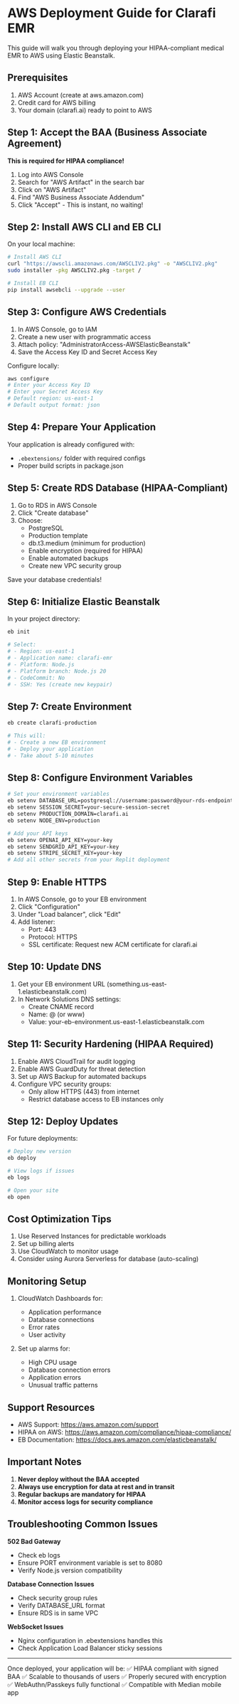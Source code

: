 # AWS Deployment Guide for Clarafi EMR

This guide will walk you through deploying your HIPAA-compliant medical EMR to AWS using Elastic Beanstalk.

## Prerequisites

1. AWS Account (create at aws.amazon.com)
2. Credit card for AWS billing
3. Your domain (clarafi.ai) ready to point to AWS

## Step 1: Accept the BAA (Business Associate Agreement)

**This is required for HIPAA compliance!**

1. Log into AWS Console
2. Search for "AWS Artifact" in the search bar
3. Click on "AWS Artifact"
4. Find "AWS Business Associate Addendum"
5. Click "Accept" - This is instant, no waiting!

## Step 2: Install AWS CLI and EB CLI

On your local machine:

```bash
# Install AWS CLI
curl "https://awscli.amazonaws.com/AWSCLIV2.pkg" -o "AWSCLIV2.pkg"
sudo installer -pkg AWSCLIV2.pkg -target /

# Install EB CLI
pip install awsebcli --upgrade --user
```

## Step 3: Configure AWS Credentials

1. In AWS Console, go to IAM
2. Create a new user with programmatic access
3. Attach policy: "AdministratorAccess-AWSElasticBeanstalk"
4. Save the Access Key ID and Secret Access Key

Configure locally:
```bash
aws configure
# Enter your Access Key ID
# Enter your Secret Access Key
# Default region: us-east-1
# Default output format: json
```

## Step 4: Prepare Your Application

Your application is already configured with:
- `.ebextensions/` folder with required configs
- Proper build scripts in package.json

## Step 5: Create RDS Database (HIPAA-Compliant)

1. Go to RDS in AWS Console
2. Click "Create database"
3. Choose:
   - PostgreSQL
   - Production template
   - db.t3.medium (minimum for production)
   - Enable encryption (required for HIPAA)
   - Enable automated backups
   - Create new VPC security group

Save your database credentials!

## Step 6: Initialize Elastic Beanstalk

In your project directory:

```bash
eb init

# Select:
# - Region: us-east-1
# - Application name: clarafi-emr
# - Platform: Node.js
# - Platform branch: Node.js 20
# - CodeCommit: No
# - SSH: Yes (create new keypair)
```

## Step 7: Create Environment

```bash
eb create clarafi-production

# This will:
# - Create a new EB environment
# - Deploy your application
# - Take about 5-10 minutes
```

## Step 8: Configure Environment Variables

```bash
# Set your environment variables
eb setenv DATABASE_URL=postgresql://username:password@your-rds-endpoint.amazonaws.com:5432/clarafi
eb setenv SESSION_SECRET=your-secure-session-secret
eb setenv PRODUCTION_DOMAIN=clarafi.ai
eb setenv NODE_ENV=production

# Add your API keys
eb setenv OPENAI_API_KEY=your-key
eb setenv SENDGRID_API_KEY=your-key
eb setenv STRIPE_SECRET_KEY=your-key
# Add all other secrets from your Replit deployment
```

## Step 9: Enable HTTPS

1. In AWS Console, go to your EB environment
2. Click "Configuration"
3. Under "Load balancer", click "Edit"
4. Add listener:
   - Port: 443
   - Protocol: HTTPS
   - SSL certificate: Request new ACM certificate for clarafi.ai

## Step 10: Update DNS

1. Get your EB environment URL (something.us-east-1.elasticbeanstalk.com)
2. In Network Solutions DNS settings:
   - Create CNAME record
   - Name: @ (or www)
   - Value: your-eb-environment.us-east-1.elasticbeanstalk.com

## Step 11: Security Hardening (HIPAA Required)

1. Enable AWS CloudTrail for audit logging
2. Enable AWS GuardDuty for threat detection
3. Set up AWS Backup for automated backups
4. Configure VPC security groups:
   - Only allow HTTPS (443) from internet
   - Restrict database access to EB instances only

## Step 12: Deploy Updates

For future deployments:

```bash
# Deploy new version
eb deploy

# View logs if issues
eb logs

# Open your site
eb open
```

## Cost Optimization Tips

1. Use Reserved Instances for predictable workloads
2. Set up billing alerts
3. Use CloudWatch to monitor usage
4. Consider using Aurora Serverless for database (auto-scaling)

## Monitoring Setup

1. CloudWatch Dashboards for:
   - Application performance
   - Database connections
   - Error rates
   - User activity

2. Set up alarms for:
   - High CPU usage
   - Database connection errors
   - Application errors
   - Unusual traffic patterns

## Support Resources

- AWS Support: https://aws.amazon.com/support
- HIPAA on AWS: https://aws.amazon.com/compliance/hipaa-compliance/
- EB Documentation: https://docs.aws.amazon.com/elasticbeanstalk/

## Important Notes

1. **Never deploy without the BAA accepted**
2. **Always use encryption for data at rest and in transit**
3. **Regular backups are mandatory for HIPAA**
4. **Monitor access logs for security compliance**

## Troubleshooting Common Issues

**502 Bad Gateway**
- Check eb logs
- Ensure PORT environment variable is set to 8080
- Verify Node.js version compatibility

**Database Connection Issues**
- Check security group rules
- Verify DATABASE_URL format
- Ensure RDS is in same VPC

**WebSocket Issues**
- Nginx configuration in .ebextensions handles this
- Check Application Load Balancer sticky sessions

---

Once deployed, your application will be:
✅ HIPAA compliant with signed BAA
✅ Scalable to thousands of users
✅ Properly secured with encryption
✅ WebAuthn/Passkeys fully functional
✅ Compatible with Median mobile app